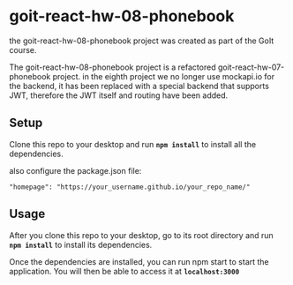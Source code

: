 # goit-react-hw-08-phonebook

the goit-react-hw-08-phonebook project was created as part of the GoIt course.

The goit-react-hw-08-phonebook project is a refactored goit-react-hw-07-phonebook project. in the eighth project we no longer use mockapi.io for the backend, it has been replaced with a special backend that supports JWT, therefore the JWT itself and routing have been added.

## Setup

Clone this repo to your desktop and run **`npm install`** to install all the dependencies.

also configure the package.json file:

`"homepage": "https://your_username.github.io/your_repo_name/"`


## Usage

After you clone this repo to your desktop, go to its root directory and run **`npm install`** to install its dependencies.

Once the dependencies are installed, you can run npm start to start the application. You will then be able to access it at **`localhost:3000`**
